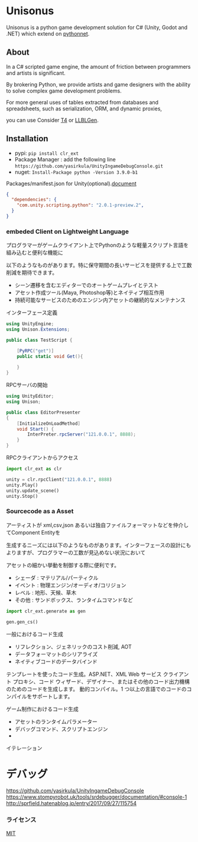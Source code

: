 # Unisonus
Unisonus is a python game development solution for C# (Unity, Godot and .NET)
which extend on [pythonnet](http://pythonnet.github.io/).

## About
In a C# scripted game engine, the amount of friction between programmers and artists is significant.

By brokering Python, we provide artists and game designers with the ability to solve complex game development problems.



For more general uses of tables extracted from databases and spreadsheets, such as serialization, ORM, and dynamic proxies, 

you can use Consider [T4](https://docs.microsoft.com/ja-jp/visualstudio/modeling/code-generation-and-t4-text-templates?view=vs-2019) or [LLBLGen](https://www.llblgen.com/).

## Installation
* pypi: `pip install clr_ext`
* Package Manager : add the following line `https://github.com/yasirkula/UnityIngameDebugConsole.git`
* nuget: `Install-Package python -Version 3.9.0-b1`

Packages/manifest.json for Unity(optional).[document](https://docs.unity3d.com/Packages/com.unity.scripting.python@2.0/manual/)
```json
{
  "dependencies": {
    "com.unity.scripting.python": "2.0.1-preview.2",
  }
}
```

### embeded Client on Lightweight Language
プログラマーがゲームクライアント上でPythonのような軽量スクリプト言語を組み込むと便利な機能に

以下のようなものがあります。特に保守期間の長いサービスを提供する上で工数削減を期待できます。

- シーン遷移を含むエディターでのオートゲームプレイとテスト
- アセット作成ツール(Maya, Photoshop等)とネイティブ相互作用
- 持続可能なサービスのためのエンジン内アセットの継続的なメンテナンス


インターフェース定義
```c#
using UnityEngine;
using Unison.Extensions;

public class TestScript {

    [PyRPC("get")]
    public static void Get(){
    
    }
}
```

RPCサーバの開始
```c#
using UnityEditor;
using Unison;

public class EditorPresenter
{
    [InitializeOnLoadMethod]
    void Start() {
        InterPreter.rpcServer("121.0.0.1", 8888);
    }
}
```

RPCクライアントからアクセス
```python
import clr_ext as clr

unity = clr.rpcClient("121.0.0.1", 8888)
unity.Play()
unity.update_scene()
unity.Stop()
```

### Sourcecode as a Asset
アーティストが xml,csv,json あるいは独自ファイルフォーマットなどを仲介してComponent Entityを

生成するニーズには以下のようなものがあります。インターフェースの設計にもよりますが、プログラマーの工数が見込めない状況において

アセットの細かい挙動を制御する際に便利です。

- シェーダ : マテリアル/パーティクル
- イベント : 物理エンジン/オーディオ/コリジョン
- レベル : 地形、天候、草木
- その他 : サンドボックス、ランタイムコマンドなど

```python
import clr_ext.generate as gen

gen.gen_cs()
```


一般におけるコード生成
- リフレクション、ジェネリックのコスト削減, AOT
- データフォーマットのシリアライズ
- ネイティブコードのデータバインド

テンプレートを使ったコード生成。ASP.NET、XML Web サービス クライアント プロキシ、コード ウィザード、デザイナー、またはその他のコード出力機構のためのコードを生成します。
動的コンパイル。1 つ以上の言語でのコードのコンパイルをサポートします。

ゲーム制作におけるコード生成
- アセットのランタイムパラメーター
- デバッグコマンド、スクリプトエンジン
- 

イテレーション

# デバッグ
https://github.com/yasirkula/UnityIngameDebugConsole
https://www.stompyrobot.uk/tools/srdebugger/documentation/#console-1
http://sprfield.hatenablog.jp/entry/2017/09/27/115754

### ライセンス
[MIT](./License.md)
